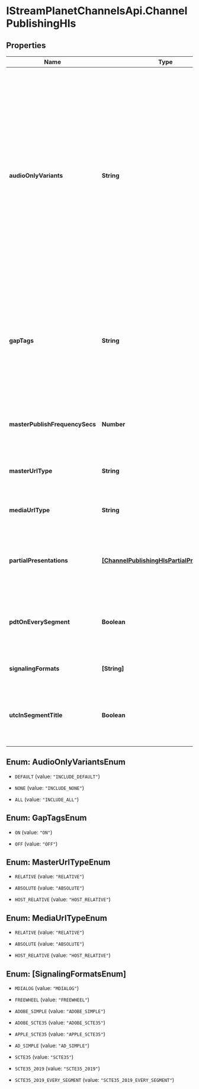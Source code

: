 # IStreamPlanetChannelsApi.ChannelPublishingHls

## Properties

Name | Type | Description | Notes
------------ | ------------- | ------------- | -------------
**audioOnlyVariants** | **String** | Defines how audio only variant streams are included in the master playlist, where the variant streams are defined by #EXT-X-STREAM-INF tag, the tag attributes provide information about the Stream. If NOT_SET - honor the deprecated &#39;exclude_audio_only&#39; flag. Later when the deprecated flag is removed, the NOT_SET would mean INCLUDE_DEFAULT The INCLUDE_DEFAULT option - only the default &#39;audio only variant stream&#39; is included in master playlist. This is the most common use case. INCLUDE_NONE - no audio only variant streams are included in the master playlist, it replaces &#39;exclude_audio_only&#39; setting. INCLUDE_ALL - include all audio only variant streams in the master playlist. | [optional] 
**gapTags** | **String** | Allows turning gap tags ON/OFF. When turned ON - the tag &#39;#EXT-X-GAP&#39; is inserted into media playlist for a missing segment. When turned OFF - Discontinuity is inserted into the playlist for missing segment(s). The default option UNDEFINED is mapped to OFF. Note: Gap tags are always inserted for the missing thumbnail segments independently of this setting | [optional] 
**masterPublishFrequencySecs** | **Number** | How often the master playlist(s) should be published in seconds. A value of 0 means the master playlist will only be published once at channel start. | [optional] 
**masterUrlType** | **String** | Allows specifying url type for HLS master playlists. If not provided, playlist generation will use &#39;RELATIVE&#39;. | [optional] 
**mediaUrlType** | **String** | Allows specifying url type for HLS media playlists. If not provided, playlist generation will use &#39;RELATIVE&#39;. | [optional] 
**partialPresentations** | [**[ChannelPublishingHlsPartialPresentations]**](ChannelPublishingHlsPartialPresentations.md) | Specify which partial presentations should be used for this presentation. Partial presentations are additional master playlists that point to a subset of the parent presentation&#39;s media streams/variant playlists. | [optional] 
**pdtOnEverySegment** | **Boolean** | When true a #EXT-X-PROGRAM-DATE-TIME tag will be placed on every media segment in media playlists. When false, the default behavior, the PDT tag is set according to the HLS specification. | [optional] 
**signalingFormats** | **[String]** | Signaling formats specifies which SCTE-35 timeline marker formatting to use when rendering playlists. | [optional] 
**utcInSegmentTitle** | **Boolean** | Include a UTC timestamp (that is equivalent in value to #EXT-X-PROGRAM-DATE-TIME) in the title of each media segment in media playlists. Ex. #EXTINF:6.006,LTC&#x3D;2020-01-01T12:00:00.000Z | [optional] 



## Enum: AudioOnlyVariantsEnum


* `DEFAULT` (value: `"INCLUDE_DEFAULT"`)

* `NONE` (value: `"INCLUDE_NONE"`)

* `ALL` (value: `"INCLUDE_ALL"`)





## Enum: GapTagsEnum


* `ON` (value: `"ON"`)

* `OFF` (value: `"OFF"`)





## Enum: MasterUrlTypeEnum


* `RELATIVE` (value: `"RELATIVE"`)

* `ABSOLUTE` (value: `"ABSOLUTE"`)

* `HOST_RELATIVE` (value: `"HOST_RELATIVE"`)





## Enum: MediaUrlTypeEnum


* `RELATIVE` (value: `"RELATIVE"`)

* `ABSOLUTE` (value: `"ABSOLUTE"`)

* `HOST_RELATIVE` (value: `"HOST_RELATIVE"`)





## Enum: [SignalingFormatsEnum]


* `MDIALOG` (value: `"MDIALOG"`)

* `FREEWHEEL` (value: `"FREEWHEEL"`)

* `ADOBE_SIMPLE` (value: `"ADOBE_SIMPLE"`)

* `ADOBE_SCTE35` (value: `"ADOBE_SCTE35"`)

* `APPLE_SCTE35` (value: `"APPLE_SCTE35"`)

* `AD_SIMPLE` (value: `"AD_SIMPLE"`)

* `SCTE35` (value: `"SCTE35"`)

* `SCTE35_2019` (value: `"SCTE35_2019"`)

* `SCTE35_2019_EVERY_SEGMENT` (value: `"SCTE35_2019_EVERY_SEGMENT"`)




